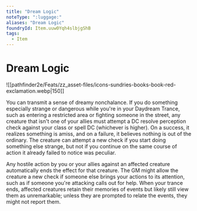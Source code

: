 ```yaml
---
title: "Dream Logic"
noteType: ":luggage:"
aliases: "Dream Logic"
foundryId: Item.uuw0Yqh4slbjgShB
tags:
  - Item
---
```


# Dream Logic
![[pathfinder2e/Feats/zz_asset-files/icons-sundries-books-book-red-exclamation.webp|150]]

You can transmit a sense of dreamy nonchalance. If you do something especially strange or dangerous while you're in your Daydream Trance, such as entering a restricted area or fighting someone in the street, any creature that isn't one of your allies must attempt a DC resolve perception check against your class or spell DC (whichever is higher). On a success, it realizes something is amiss, and on a failure, it believes nothing is out of the ordinary. The creature can attempt a new check if you start doing something else strange, but not if you continue on the same course of action it already failed to notice was peculiar.

Any hostile action by you or your allies against an affected creature automatically ends the effect for that creature. The GM might allow the creature a new check if someone else brings your actions to its attention, such as if someone you're attacking calls out for help. When your trance ends, affected creatures retain their memories of events but likely still view them as unremarkable; unless they are prompted to relate the events, they might not report them.
